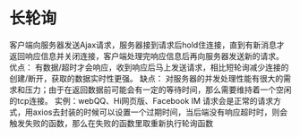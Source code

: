 # 长轮询
客户端向服务器发送Ajax请求，服务器接到请求后hold住连接，直到有新消息才返回响应信息并关闭连接，客户端处理完响应信息后再向服务器发送新的请求。
优点：
有数据/超时才会响应，收到响应后马上发送请求，相比短轮询减少连接的创建/断开，获取的数据实时性更强。
缺点：
对服务器的并发处理性能有很大的需求和压力；由于在返回数据前可能会有一定的等待时间，那么需要维持着一个空闲的tcp连接。 
实例：webQQ、Hi网页版、Facebook IM
请求会是正常的请求方式，用axios去封装的时候可以设置一个过期时间，当后端没有响应超时时，则会触发失败的函数，那么在失败的函数里取重新执行轮询函数